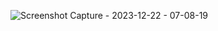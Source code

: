 ![Screenshot Capture - 2023-12-22 - 07-08-19](https://github.com/melanielaporte/animated-website/assets/107901386/ee484b68-398b-46b3-bc0b-c49fabeeca2a)
